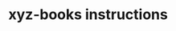 # xyz-books instructions
<!-- 
    >>>>>>>>>> RUN GOLANG PROJECT: 
    1. Build the project
        :~$ go build

    2. Run executable application
        :~$ ./xyz-books

    3. Make sure before run the project in your local, configure/setup the database connection in the (.env) file, and refer to the database instruction for creating the databases and tables.
        example: DB_URL="host=localhost user=joemar password=1234 dbname=xyzbooks port=5432 sslmode=disable"

    4. I also install the following dependencies
        4a. go get github.com/joho/godotenv

        4b. go get -u github.com/gin-gonic/gin

        4c. go get -u gorm.io/gorm

        4d. go get -u gorm.io/driver/postgres
 -->

 <!-- 
    >>>>>>>>>> TESTING
    1. Please refer to the "books.postman_collection.json" file. And drag and drop to the postman collection.
 -->

<!-- 
    >>>>>>>>>> DATABASE INSTRUCTIONS (POSTGRESQL)
    1. Install the postgresql in ubunu.
        :~$ sudo apt-get update
        :~$ sudo apt show postgresql
        :~$ sudo apt install postgresql postgresql-contrib
        :~$ sudo -u postgres psql -> To verify whether the PostgreSQL installation is successful.

    2. After installing the postgresql create a user and database.
        :~$ sudo -u postgres createuser <username>
        :~$ sudo -u postgres createdb xyzbooks

    3. Log to psql
        :~$ sudo -u postgres psql

    3. List all tables
        :~$ \list
    
    4. Alter your username by giving a password
        :~$ alter user <usernam> with encrypted password 'password';

    5. Grant privileges to the database
        :~$ grant all privileges on database xyzbooks to <username>;

    6. Now you can go now to your created database
        :~$ \c xyzbooks

    7. You can now create table. But in this project I refer to the documentation given.
    And you can also use the following query I create. And I also populated base on example table.

        -----------------------------------------------------------------------------------------------------------
        For author table: 
        >>>	DESCRIPTION: The "author" table has an "author_id" column as the primary key, 
        along with columns for "first_name", "last_name", and "middle_name". 
        The first and last names are marked as NOT NULL, while the middle name is optional.
        
        >>>	QUERY:
        CREATE TABLE author (
            author_id SERIAL PRIMARY KEY,
            first_name VARCHAR(255) NOT NULL,
            last_name VARCHAR(255) NOT NULL,
            middle_name VARCHAR(255)
        );

        >>> POPULATE VALUES: 
        INSERT INTO author(first_name, last_name, middle_name) 
        VALUES('Joel', 'Hartse', ''), 
        ('Hannah', 'Templer', 'P'), 
        ('Marguerite', 'Duras', 'Z'), 
        ('Kingsley', 'Amis', ''), 
        ('Fannie Peters', 'Flagg,', ''), 
        ('Camille Byron', 'Paglia', ''), 
        ('Rainer Steel', 'Rilke', '');

        -----------------------------------------------------------------------------------------------------------
        For book table:
        >>>	DESCRIPTION: The "book" table has a "book_id" column as the primary key, 
        along with columns for "title", "isbn", "list_price", "publication_year", "publisher_id", "image_url", and "edition". 
        The "isbn" column has a unique constraint to ensure uniqueness, 
        and the "list_price" column stores the price as a decimal with a precision of 10 and scale of 2. 
        The foreign key "publisher_id" references the "publisher" table.

        >>> QUERY
        CREATE TABLE book (
            book_id SERIAL PRIMARY KEY,
            title VARCHAR(255) NOT NULL,
            isbn13 VARCHAR(13) UNIQUE,
            isbn10 VARCHAR(10) UNIQUE,
            list_price DECIMAL(10, 2) NOT NULL,
            publication_year INTEGER NOT NULL,
            publisher_id INT REFERENCES publisher(publisher_id),
            image_url VARCHAR(255),
            edition VARCHAR(255)
        );

        >>> POPULATE VALUES: 
        INSERT INTO book(title, isbn13, isbn10, publication_year, publisher_id, edition, list_price) 
        values('American Elf', '9781891830853', '1891830856', 2004, 1, 'Book 2', 1000), 
        ('Cosmoknights', '9781603094542', '1603094547', 2019, 2, 'Book 1', 2000), 
        ('Essex County', '9781603090384', '160309038X', 1990, 3, '', 500), 
        ('Hey, Mister (Vol 1)', '9781891830020', '1891830023', 2000, 3, 'After School Special', 1200), 
        ('The Underwater Welder', '9781603093989', '1603093982', 2022, 4, '', 3000);

        -----------------------------------------------------------------------------------------------------------
        For publisher table
        >>>	DESCRIPTION: The "publisher" table has a "publisher_id" column as the primary key, along with a "publisher_name" column.
	
        >>> QUERY
        CREATE TABLE publisher (
            publisher_id SERIAL PRIMARY KEY,
            publisher_name VARCHAR(255) NOT NULL
        );

        >>> POPULATE VALUES: 
        INSERT INTO publisher(publisher_name) VALUES('Paste Magazine'), ('Publishers Weekly'), ('Graywolf Press'), ('McSweeneys');

        -----------------------------------------------------------------------------------------------------------
        For author_book:
        >>>	DESCRIPTION: The "author_book" table is a junction table that represents the many-to-many relationship between authors and books. 
        It has foreign keys referencing the "author" and "book" tables, creating a composite primary key using the "author_id" and "book_id" columns.
        
        >>> QUERY
        CREATE TABLE author_book (
            author_id INT REFERENCES author(author_id),
            book_id INT REFERENCES book(book_id),
            PRIMARY KEY (author_id, book_id)
        );

        >>> POPULATE VALUES: Finally, establish the relationships between the authors and the book in the "author_book" table:
        INSERT INTO author_book (author_id, book_id)
        VALUES
        (1, (SELECT book_id FROM book WHERE title = 'American Elf')),
        (2, (SELECT book_id FROM book WHERE title = 'American Elf')),
        (3, (SELECT book_id FROM book WHERE title = 'American Elf')),
        (4, (SELECT book_id FROM book WHERE title = 'Cosmoknights')),
        (4, (SELECT book_id FROM book WHERE title = 'Essex County')),
        (2, (SELECT book_id FROM book WHERE title = 'Hey, Mister (Vol 1)')),
        (5, (SELECT book_id FROM book WHERE title = 'Hey, Mister (Vol 1)')),
        (6, (SELECT book_id FROM book WHERE title = 'Hey, Mister (Vol 1)')),
        (7, (SELECT book_id FROM book WHERE title = 'The Underwater Welder'));

        -----------------------------------------------------------------------------------------------------------
        NOTE: With these SQL statements, you insert the authors into the "author" table, insert the book into the "book" table, and then associate the authors with the book in the "author_book" table by inserting the corresponding author_id and book_id values.

    8. After you create the tables, please check the schema for more information, using the following syntax:
        command: \d author, \d book, \d publisher

        xyzbooks=# \d author
        Output:
               Column   |          Type          | Collation | Nullable |                  Default                  
            -------------+------------------------+-----------+----------+-------------------------------------------
            author_id   | integer                |           | not null | nextval('author_author_id_seq'::regclass)
            first_name  | character varying(255) |           | not null | 
            last_name   | character varying(255) |           | not null | 
            middle_name | character varying(255) |           |          | 
            Indexes:
                "author_pkey" PRIMARY KEY, btree (author_id)
            Referenced by:
                TABLE "author_book" CONSTRAINT "author_book_author_id_fkey" FOREIGN KEY (author_id) REFERENCES author(author_id)

        xyzbooks=# \d book
        Output:
                Column       |          Type          | Collation | Nullable |                Default                
            ------------------+------------------------+-----------+----------+---------------------------------------
            book_id          | integer                |           | not null | nextval('book_book_id_seq'::regclass)
            title            | character varying(255) |           | not null | 
            isbn13           | character varying(13)  |           |          | 
            list_price       | numeric(10,2)          |           | not null | 
            publication_year | integer                |           | not null | 
            publisher_id     | integer                |           |          | 
            image_url        | character varying(255) |           |          | 
            edition          | character varying(255) |           |          | 
            isbn10           | character varying(10)  |           |          | 
            Indexes:
                "book_pkey" PRIMARY KEY, btree (book_id)
                "book_isbn_key" UNIQUE CONSTRAINT, btree (isbn13)
            Foreign-key constraints:
                "book_publisher_id_fkey" FOREIGN KEY (publisher_id) REFERENCES publisher(publisher_id)
            Referenced by:
                TABLE "author_book" CONSTRAINT "author_book_book_id_fkey" FOREIGN KEY (book_id) REFERENCES book(book_id)

        xyzbooks=# \d publisher
        Output:
            Column     |          Type          | Collation | Nullable |                     Default                     
        ----------------+------------------------+-----------+----------+-------------------------------------------------
        publisher_id   | integer                |           | not null | nextval('publisher_publisher_id_seq'::regclass)
        publisher_name | character varying(255) |           | not null | 
        Indexes:
            "publisher_pkey" PRIMARY KEY, btree (publisher_id)
        Referenced by:
            TABLE "book" CONSTRAINT "book_publisher_id_fkey" FOREIGN KEY (publisher_id) REFERENCES publisher(publisher_id)

    9. If you notice the structure of table's, there is a Default value in every id of table. For that make sure to grant privileges to your username, so that you can get the potential to update or delete the value's from table.
    This is the following query: 
        xyzbooks=# GRANT ALL PRIVILEGES ON SEQUENCE author_author_id_seq to <username>;
        xyzbooks=# GRANT ALL PRIVILEGES ON SEQUENCE book_book_id_seq to <username>;
        xyzbooks=# GRANT ALL PRIVILEGES ON SEQUENCE publisher_publisher_id_seq to <username>;

    10. And thats all.

 -->